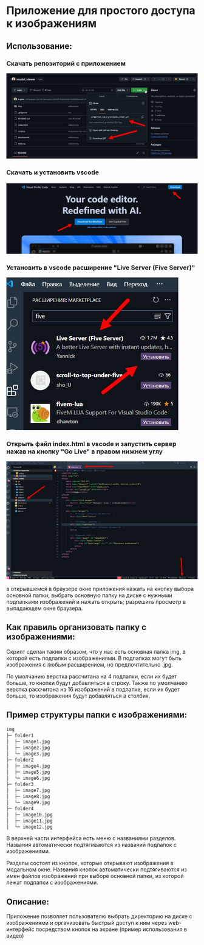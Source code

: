 # Приложение для простого доступа к изображениям

## Использование:
### Скачать репозиторий с приложением  

![скачать репозиторий с приложением](doc/download.jpg)  
  

### Скачать и установить vscode  

![скачать и установить vscode](doc/vscode.jpg)  
  

### Установить в vscode расширение "Live Server (Five Server)"  

![установить в vscode расширение "Live Server (Five Server)"](doc/fiveserver.jpg)  
  

### Открыть файл index.html в vscode и запустить сервер нажав на кнопку "Go Live" в правом нижнем углу  

![открыть файл index.html в vscode и запустить сервер нажав на кнопку "Go Live" в правом нижнем углу](doc/start.jpg)  
  

в открывшемся в браузере окне приложения нажать на кнопку выбора основной папки;
выбрать основную папку на диске с нужными подпапками изображений и нажать открыть;
разрешить просмотр в выпадающем окне браузера.



## Как правиль организовать папку с изображениями:
Скрипт сделан таким образом, что у нас есть основная папка img, в которой есть подпапки с изображениями. В подпапках могут быть изображения с любым расширением, но предпочтительно .jpg.

По умолчанию верстка рассчитана на 4 подпапки, если их будет больше, то кнопки будут добавляться в строку.
Также по умолчанию верстка рассчитана на 16 изображений в подпапке, если их будет больше, то изображения будут добавляться в столбик.

## Пример структуры папки с изображениями:
```
img
├─ folder1
│  ├─ image1.jpg
│  ├─ image2.jpg
│  └─ image3.jpg
├─ folder2
│  ├─ image4.jpg
│  ├─ image5.jpg
│  └─ image6.jpg
├─ folder3
│  ├─ image7.jpg
│  ├─ image8.jpg
│  └─ image9.jpg
├─ folder4
│  ├─ image10.jpg
│  ├─ image11.jpg
│  └─ image12.jpg
```

В верхней части интерфейса есть меню с названиями разделов. Названия автоматически подтягиваются из названий подпапок с изображениями.

Разделы состоят из кнопок, которые открывают изображения в модальном окне. Названия кнопок автоматически подтягиваются из имен файлов изображений при выборе основной папки, из которой лежат подпапки с изображениями.

## Описание:
Приложение позволяет пользователю выбрать директорию на диске с изображениями и организовать быстрый доступ к ним через web-интерфейс посредством кнопок на экране (пример использования в видео)